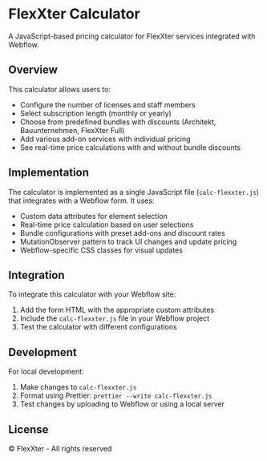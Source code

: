 # FlexXter Calculator

A JavaScript-based pricing calculator for FlexXter services integrated with Webflow.

## Overview

This calculator allows users to:

- Configure the number of licenses and staff members
- Select subscription length (monthly or yearly)
- Choose from predefined bundles with discounts (Architekt, Bauunternehmen, FlexXter Full)
- Add various add-on services with individual pricing
- See real-time price calculations with and without bundle discounts

## Implementation

The calculator is implemented as a single JavaScript file (`calc-flexxter.js`) that integrates with a Webflow form. It uses:

- Custom data attributes for element selection
- Real-time price calculation based on user selections
- Bundle configurations with preset add-ons and discount rates
- MutationObserver pattern to track UI changes and update pricing
- Webflow-specific CSS classes for visual updates

## Integration

To integrate this calculator with your Webflow site:

1. Add the form HTML with the appropriate custom attributes
2. Include the `calc-flexxter.js` file in your Webflow project
3. Test the calculator with different configurations

## Development

For local development:

1. Make changes to `calc-flexxter.js`
2. Format using Prettier: `prettier --write calc-flexxter.js`
3. Test changes by uploading to Webflow or using a local server

## License

© FlexXter - All rights reserved